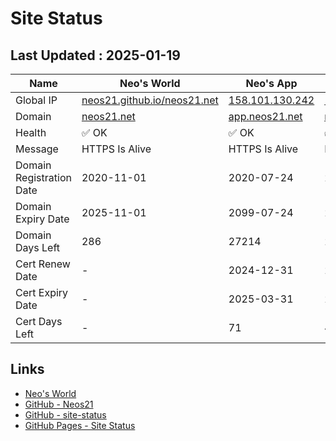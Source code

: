 # Site Status


## Last Updated : 2025-01-19

| Name | Neo's World | Neo's App | Zarigani Cat | Favoriya | Favoriya OSS |
|------|---|---|---|---|---|
| Global IP                | [neos21.github.io/neos21.net](http://neos21.github.io/neos21.net/) | [158.101.130.242](http://158.101.130.242/) | [158.101.130.242](http://158.101.130.242/) | [140.238.56.203](http://140.238.56.203/) | [140.238.56.203](http://140.238.56.203/) |
| Domain                   | [neos21.net](https://neos21.net/) | [app.neos21.net](https://app.neos21.net/) | [nnkp.neos21.net](https://nnkp.neos21.net/) | [favoriya.neos21.net](https://favoriya.neos21.net/) | [oss.favoriya.neos21.net](https://oss.favoriya.neos21.net/) |
| Health                   | ✅ OK | ✅ OK | ✅ OK | ✅ OK | ✅ OK |
| Message                  | HTTPS Is Alive | HTTPS Is Alive | HTTPS Is Alive | HTTPS Is Alive | HTTPS Is Alive |
| Domain Registration Date | 2020-11-01 | 2020-07-24 | 2024-12-01 | 2024-12-19 | 2024-12-19 |
| Domain Expiry Date       | 2025-11-01 | 2099-07-24 | 2099-12-01 | 2099-12-19 | 2099-12-19 |
| Domain Days Left         | 286 | 27214 | 27344 | 27362 | 27362 |
| Cert Renew Date          | - | 2024-12-31 | 2024-12-01 | 2024-12-19 | 2024-12-19 |
| Cert Expiry Date         | - | 2025-03-31 | 2025-03-01 | 2025-03-19 | 2025-03-19 |
| Cert Days Left           | - | 71 | 41 | 59 | 59 |


## Links

- [Neo's World](https://neos21.net/)
- [GitHub - Neos21](https://github.com/Neos21/)
- [GitHub - site-status](https://github.com/Neos21/site-status)
- [GitHub Pages - Site Status](https://neos21.github.io/site-status/)
